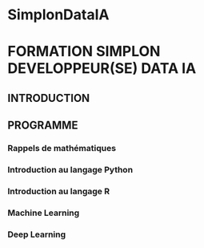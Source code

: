 # SimplonDataIA


# FORMATION SIMPLON DEVELOPPEUR(SE) DATA IA 

## INTRODUCTION

## PROGRAMME
### Rappels de mathématiques
### Introduction au langage Python
### Introduction au langage R
### Machine Learning
### Deep Learning 
